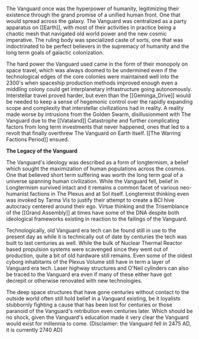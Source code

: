 
The Vanguard once was the hyperpower of humanity, legitimizing their existence through the grand promise of a unified human front.  One that would spread across the galaxy.  The Vanguard was centralized as a party apparatus on [[Earth]], with most of their activities in practice being a chaotic mesh that navigated old world power and the new cosmic imperative.  The ruling body was specialized caste of sorts, one that was indoctrinated to be perfect believers in the supremacy of humanity and the long term goals of galactic colonization.

The hard power the Vanguard used came in the form of their monopoly on space travel, which was always doomed to be undermined even if the technological edges of the core colonies were maintained well into the 2300's when spaceship production methods improved enough even a middling colony could get interplanetary infrastructure going autonomously.  Interstellar travel proved harder, but even than the [[Geminga_Drive]] would be needed to keep a sense of hegemonic control over the rapidly expanding scope and complexity that interstellar civilizations had in reality.  A reality made worse by intrusions from the Golden Swarm, disillusionment with The Vanguard due to the [[Vataland]] Catastrophe and further complicating factors from long term investments that never happened, ones that led to a revolt that finally overthrew The Vanguard on Earth itself.  [[The Warring Factions Period]] ensued.  

**The Legacy of the Vanguard**

The Vanguard's ideology was described as a form of longtermism, a belief which sought the maximization of human populations across the cosmos.  One that believed short term suffering was worth the long term goal of a universe spanning human civilization.  While the Vanguard fell, belief in Longtermism survived intact and it remains a common facet of various neo-humanist factions in The Plexus and at Sol itself.  Longtermist thinking even was invoked by Tarma Vis to justify their attempt to create a BCI hive autocracy centered around their ego.  Virtue thinking and the Trisemblance of the [[Grand Assembly]] at times have some of the DNA despite both ideological frameworks existing in reaction to the failings of the Vanguard.

Technologically, old Vanguard era tech can be found still in use to the present day as while it is technically out of date by centuries the tech was built to last centuries as well.  While the bulk of Nuclear Thermal Reactor based propulsion systems were scavenged since they went out of production, quite a bit of old hardware still remains.  Even some of the oldest cyborg inhabitants of the Plexus Volume still have in term a layer of Vanguard era tech.  Laser highway structures and O'Neil cylinders can also be traced to the Vanguard era even if many of these either have got decrepit or otherwise renovated with new technologies.

The deep space structures that have gone centuries without contact to the outside world often still hold belief in a Vanguard existing, be it loyalists stubbornly fighting a cause that has been lost for centuries or those paranoid of the Vanguard's retribution even centuries later.  Which should be no shock, given the Vanguard's education made it very clear the Vanguard would exist for millennia to come.  (Disclaimer: the Vanguard fell in 2475 AD, it is currently 2740 AD)